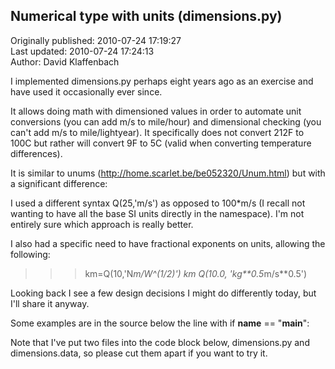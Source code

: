 ## Numerical type with units (dimensions.py)  
Originally published: 2010-07-24 17:19:27  
Last updated: 2010-07-24 17:24:13  
Author: David Klaffenbach  
  
I implemented dimensions.py perhaps eight years ago as an exercise and have used it occasionally ever since.

It allows doing math with dimensioned values in order to automate unit conversions (you can add m/s to mile/hour) and dimensional checking (you can't add m/s to mile/lightyear).  It specifically does not convert 212F to 100C but rather will convert 9F to 5C (valid when converting temperature differences).

It is similar to unums (http://home.scarlet.be/be052320/Unum.html) but with a significant difference:
  
I used a different syntax Q(25,'m/s') as opposed to 100*m/s (I recall not wanting to have all the base SI units directly in the namespace).  I'm not entirely sure which approach is really better.

I also had a specific need to have fractional exponents on units, allowing the following:
>>> km=Q(10,'N*m/W^(1/2)')
>>> km
Q(10.0, 'kg**0.5*m/s**0.5')

Looking back I see a few design decisions I might do differently today, but I'll share it anyway.

Some examples are in the source below the line with if __name__ == "__main__":

Note that I've put two files into the code block below, dimensions.py and dimensions.data, so please cut them apart if you want to try it.